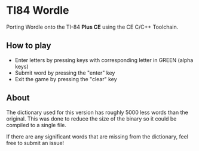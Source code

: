 # TI84 Wordle

Porting Wordle onto the TI-84 **Plus CE** using the CE C/C++ Toolchain.

## How to play

- Enter letters by pressing keys with corresponding letter in GREEN (alpha keys)
- Submit word by pressing the "enter" key
- Exit the game by pressing the "clear" key

## About

The dictionary used for this version has roughly 5000 less words than the original. This was done to reduce the size of the binary so it could be compiled to a single file.

If there are any significant words that are missing from the dictionary, feel free to submit an issue!
